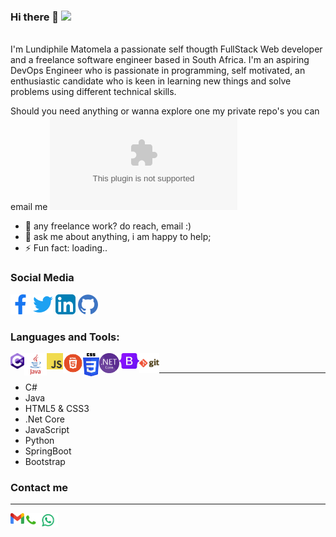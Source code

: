 ### Hi there 👋 ![](https://visitor-badge.glitch.me/badge?page_id=khethokuhle01.khethokuhle01)

<br />
I'm Lundiphile Matomela a passionate self thougth FullStack Web developer and a freelance software engineer based in South Africa.
I'm an aspiring DevOps Engineer who is passionate in programming, self motivated, an enthusiastic candidate who is keen in learning new things and solve problems using different technical skills.

Should you need anything or wanna explore one my private repo's you can email me ![](mailto:lundiphile@gmail.com (mail))
- 💼 any freelance work? do reach, email :)
- 💬 ask me about anything, i am happy to help;
- ⚡ Fun fact: loading..

### Social Media
[1]: https://www.facebook.com/profile.php?id=100004553656782
[2]: https://www.twitter.com/Lundie_Matomela
[3]: https://www.linkedin.com/in/lundiphile-matomela-67552a1a3
[4]: https://www.github.com/khethokuhle01

[![facebook](https://github.com/Khethokuhle01/khethokuhle01/blob/icons/facebook.png (Facebook))][1]
[![github](https://github.com/Khethokuhle01/khethokuhle01/blob/icons/twitter.png (Twitter))][2]
[![twitter](https://github.com/Khethokuhle01/khethokuhle01/blob/icons/linkedin.png (LinkeIn))][3]
[![linkedin](https://github.com/Khethokuhle01/khethokuhle01/blob/icons/github.png (GitHub))][4]

### Languages and Tools:
<a href="https://www.linkedin.com/in/abhisheknaiidu/">
  <img align="left" alt="C-Sharp" width="22px" src="https://github.com/Khethokuhle01/khethokuhle01/blob/icons/Languages/csharp.png" />
</a>
<a href="https://www.linkedin.com/in/abhisheknaiidu/">
  <img align="left" alt="Java" width="36px" src="https://github.com/Khethokuhle01/khethokuhle01/blob/icons/Languages/java.png" />
</a>
<a href="https://www.linkedin.com/in/abhisheknaiidu/">
  <img align="left" alt="JavaScript" width="26px" src="https://github.com/Khethokuhle01/khethokuhle01/blob/icons/Languages/javascript.png" />
</a>
<a href="https://www.linkedin.com/in/abhisheknaiidu/">
  <img align="left" alt="Html" width="32px" src="https://github.com/Khethokuhle01/khethokuhle01/blob/icons/Languages/html.png" />
</a>
<a href="https://www.linkedin.com/in/abhisheknaiidu/">
  <img align="left" alt="CSS" width="26px" src="https://github.com/Khethokuhle01/khethokuhle01/blob/icons/Languages/css.png" />
</a>
<a href="https://www.linkedin.com/in/abhisheknaiidu/">
  <img align="left" alt="DotNet" width="32px" src="https://github.com/Khethokuhle01/khethokuhle01/blob/icons/Languages/dotnet.png" />
</a>
<a href="https://www.linkedin.com/in/abhisheknaiidu/">
  <img align="left" alt="BootsStrap" width="32px" src="https://github.com/Khethokuhle01/khethokuhle01/blob/icons/Languages/bootstrap.jpg" />
</a>
<a >
  <img align="left" alt="Git" width="32px" src="https://github.com/Khethokuhle01/khethokuhle01/blob/icons/Languages/git.png" />
</a>
<br/>
<hr/>

- C#
- Java
- HTML5 & CSS3
- .Net Core
- JavaScript
- Python
- SpringBoot
- Bootstrap

### Contact me
<hr/>
<a href="mailto:lundiphile@gmail.com">
  <img align="left" alt="email" width="22px" src="https://github.com/Khethokuhle01/khethokuhle01/blob/icons/email.png" />
</a>
<a href="tel:+27730974872">
  <img align="left" alt="Call" width="22px" src="https://github.com/Khethokuhle01/khethokuhle01/blob/icons/phone.png" />
</a>
<a href="https://wa.me/2770974872">
  <img align="left" alt="whatsapp" width="32px" src="https://github.com/Khethokuhle01/khethokuhle01/blob/icons/whatsapp.png" />
</a>
<!--
**Khethokuhle01/khethokuhle01** is a ✨ _special_ ✨ repository because its `README.md` (this file) appears on your GitHub profile.

Here are some ideas to get you started:

- 🔭 I’m currently working on ...
- 🌱 I’m currently learning ...
- 👯 I’m looking to collaborate on ...
- 🤔 I’m looking for help with ...
- 💬 Ask me about ...
- 📫 How to reach me: ...
- 😄 Pronouns: ...
- ⚡ Fun fact: ...
-->

